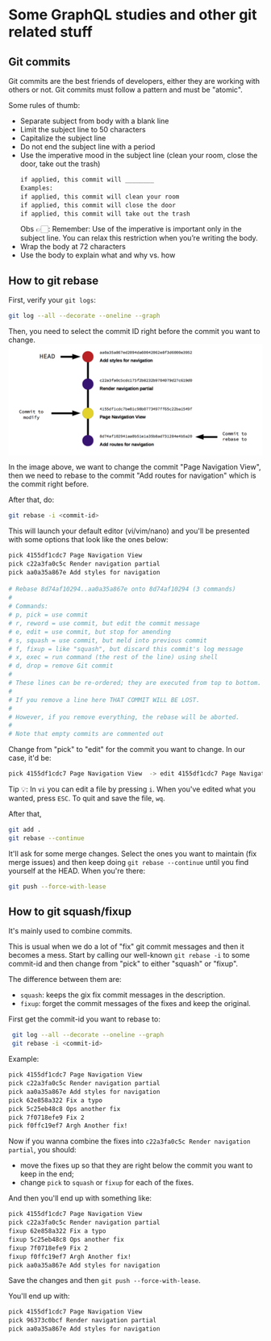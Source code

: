 # Some GraphQL studies and other git related stuff

## Git commits
Git commits are the best friends of developers, either they are working with others or not.
Git commits must follow a pattern and must be "atomic".

Some rules of thumb:
- Separate subject from body with a blank line
- Limit the subject line to 50 characters
- Capitalize the subject line
- Do not end the subject line with a period
- Use the imperative mood in the subject line (clean your room, close the door, take out the trash)
    ```txt
    if applied, this commit will ________
    Examples:
    if applied, this commit will clean your room
    if applied, this commit will close the door
    if applied, this commit will take out the trash
    ```
    Obs 👉🏻: Remember: Use of the imperative is important only in the subject line. You can relax this restriction when you’re writing the body.
- Wrap the body at 72 characters
- Use the body to explain what and why vs. how

## How to git rebase
First, verify your `git logs`:
```bash
git log --all --decorate --oneline --graph 
```

Then, you need to select the commit ID right before the commit you want to change.
<img src="./docs/img/GitRebase.png" align="center">
<caption>In the image above, we want to change the commit "Page Navigation View", then we need to rebase to the commit "Add routes for navigation" which is the commit right before.</caption>

After that, do:
```bash
git rebase -i <commit-id>
```
This will launch your default editor (vi/vim/nano) and you'll be presented with some options that look like the ones below:
```bash
pick 4155df1cdc7 Page Navigation View
pick c22a3fa0c5c Render navigation partial
pick aa0a35a867e Add styles for navigation

# Rebase 8d74af10294..aa0a35a867e onto 8d74af10294 (3 commands)
#
# Commands:
# p, pick = use commit
# r, reword = use commit, but edit the commit message
# e, edit = use commit, but stop for amending
# s, squash = use commit, but meld into previous commit
# f, fixup = like "squash", but discard this commit's log message
# x, exec = run command (the rest of the line) using shell
# d, drop = remove Git commit
#
# These lines can be re-ordered; they are executed from top to bottom.
#
# If you remove a line here THAT COMMIT WILL BE LOST.
#
# However, if you remove everything, the rebase will be aborted.
#
# Note that empty commits are commented out
```
Change from "pick" to "edit" for the commit you want to change. In our case, it'd be:
```bash
pick 4155df1cdc7 Page Navigation View  -> edit 4155df1cdc7 Page Navigation View
```

<quote>Tip 💡: In `vi` you can edit a file by pressing `i`. When you've edited what you wanted, press `ESC`. To quit and save the file, `wq`.</quote>

After that,
```bash
git add .
git rebase --continue
```

It'll ask for some merge changes. Select the ones you want to maintain (fix merge issues) and then keep doing `git rebase --continue` until you find yourself at the HEAD.
When you're there:
```bash
git push --force-with-lease
```

## How to git squash/fixup
It's mainly used to combine commits.

This is usual when we do a lot of "fix" git commit messages and then it becomes a mess.
Start by calling our well-known `git rebase -i` to some commit-id and then change from 
"pick" to either "squash" or "fixup".

The difference between them are:
- `squash`: keeps the gix fix commit messages in the description.
- `fixup`: forget the commit messages of the fixes and keep the original.

First get the commit-id you want to rebase to:
```bash
 git log --all --decorate --oneline --graph
 git rebase -i <commit-id>
```
Example:
```txt
pick 4155df1cdc7 Page Navigation View
pick c22a3fa0c5c Render navigation partial
pick aa0a35a867e Add styles for navigation
pick 62e858a322 Fix a typo
pick 5c25eb48c8 Ops another fix
pick 7f0718efe9 Fix 2
pick f0ffc19ef7 Argh Another fix!
```

Now if you wanna combine the fixes into `c22a3fa0c5c Render navigation partial`, you should:
- move the fixes up so that they are right below the commit you want to keep in the end;
- change `pick` to `squash` or `fixup` for each of the fixes.

And then you'll end up with something like:
```txt
pick 4155df1cdc7 Page Navigation View
pick c22a3fa0c5c Render navigation partial
fixup 62e858a322 Fix a typo
fixup 5c25eb48c8 Ops another fix
fixup 7f0718efe9 Fix 2
fixup f0ffc19ef7 Argh Another fix!
pick aa0a35a867e Add styles for navigation
```

Save the changes and then `git push --force-with-lease`.

You'll end up with:
```txt
pick 4155df1cdc7 Page Navigation View
pick 96373c0bcf Render navigation partial
pick aa0a35a867e Add styles for navigation
```